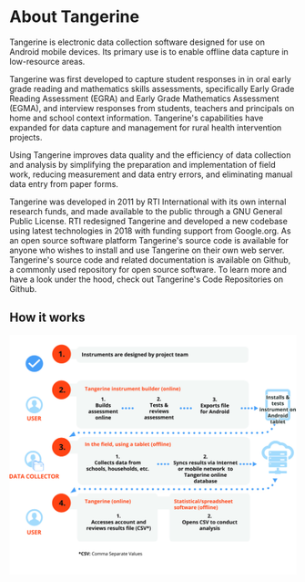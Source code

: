 # About Tangerine

Tangerine is electronic data collection software designed for use on Android mobile devices. Its primary use is to enable offline data capture in low-resource areas. 

Tangerine was first developed to capture student responses in in oral early grade reading and mathematics skills assessments, specifically Early Grade Reading Assessment (EGRA) and Early Grade Mathematics Assessment (EGMA), and interview responses from students, teachers and principals on home and school context information. Tangerine's capabilities have expanded for data capture and management for rural health intervention projects. 

Using Tangerine improves data quality and the efficiency of data collection and analysis by simplifying the preparation and implementation of field work, reducing measurement and data entry errors, and eliminating manual data entry from paper forms. 

Tangerine was developed in 2011 by RTI International with its own internal research funds, and made available to the public through a GNU General Public License. RTI redesigned Tangerine and developed a new codebase using latest technologies in 2018 with funding support from Google.org. As an open source software platform Tangerine's source code is available for anyone who wishes to install and use Tangerine on their own web server. Tangerine's source code and related documentation is available on Github, a commonly used repository for open source software.  To learn more and have a look under the hood, check out Tangerine's Code Repositories on Github.

## How it works
![How it works](how-it-works.png)

